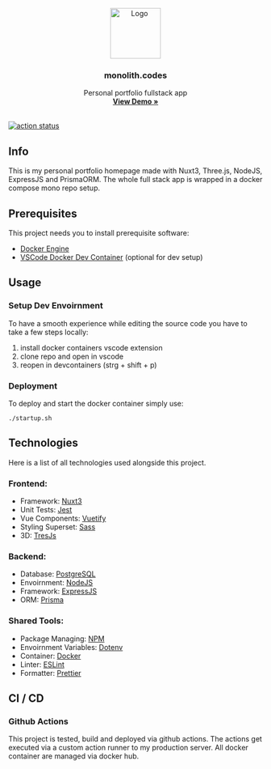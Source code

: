 <br />
<div align="center">
  <a href="https://github.com/monolith-codes/monolith.codes" target="_blank">
    <img src="https://cdn.discordapp.com/attachments/1227412631632216145/1232033294309261332/logo.png?ex=6627fbeb&is=6626aa6b&hm=be78ec06dbabfa59e2854a67d7370e2e593091faeee6c582f76c9daaba3b3e22&" alt="Logo" width="100" height="100">
  </a>

  <h3 align="center">monolith.codes</h3>

  <p align="center">
    Personal portfolio fullstack app
    <br />
    <a href="https://monolith.codes/" targer="_blank"><strong>View Demo »</strong></a>
    <br />
    <br />
  </p>
</div>

[![action status](https://github.com/monolith-codes/monolith.codes/actions/workflows/deploy.yml/badge.svg)](https://github.com/monolith-codes/monolith.codes/commit/main)
## Info
This is my personal portfolio homepage made with Nuxt3, Three.js, NodeJS, ExpressJS and PrismaORM.
The whole full stack app is wrapped in a docker compose mono repo setup.  


## Prerequisites
This project needs you to install prerequisite software:
- <a href="https://www.docker.com/get-started/" target="_blank">Docker Engine</a>
- <div style="display: flex; flex-direction: row;"><a href="https://marketplace.visualstudio.com/items?itemName=ms-vscode-remote.remote-containers" target="_blank">VSCode Docker Dev Container</a><a>&nbsp(optional for dev setup)</a></div>

## Usage

### Setup Dev Envoirnment

To have a smooth experience while editing the source code you have to take a few steps locally:
1. install docker containers vscode extension
2. clone repo and open in vscode
3. reopen in devcontainers (strg + shift + p)

### Deployment

To deploy and start the docker container simply use:

``` ./startup.sh ```

## Technologies

Here is a list of all technologies used alongside this project. 

### Frontend:
- Framework: <a href="https://github.com/nuxt/nuxt" target="_blank">Nuxt3</a>
- Unit Tests: <a href="https://github.com/jestjs/jest" target="_blank">Jest</a>
- Vue Components: <a href="https://github.com/vuetifyjs/vuetify" target="_blank">Vuetify</a>
- Styling Superset: <a href="https://github.com/sass/sass" target="_blank">Sass</a>
- 3D: <a href="https://github.com/Tresjs/tres" target="_blank">TresJs</a>

### Backend:
- Database: <a href="https://github.com/postgres/postgres" target="_blank">PostgreSQL</a>
- Envoirnment: <a href="https://github.com/nodejs" target="_blank">NodeJS</a>
- Framework: <a href="https://github.com/expressjs/express" target="_blank">ExpressJS</a>
- ORM: <a href="https://github.com/prisma/prisma" target="_blank">Prisma</a>

### Shared Tools:
- Package Managing: <a href="https://github.com/npm" target="_blank">NPM</a>
- Envoirnment Variables: <a href="https://www.dotenv.org/" target="_blank">Dotenv</a>
- Container: <a href="https://www.docker.com/get-started/" target="_blank">Docker</a>
- Linter: <a href="https://github.com/eslint/eslint" target="_blank">ESLint</a>
- Formatter: <a href="https://github.com/prettier/prettier" target="_blank">Prettier</a>

## CI / CD 

### Github Actions

This project is tested, build and deployed via github actions.
The actions get executed via a custom action runner to my production server.
All docker container are managed via docker hub.
